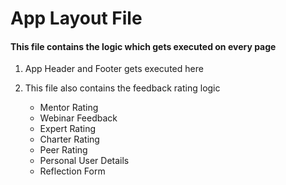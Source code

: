 # App Layout File
#### This file contains the logic which gets executed on every page

1. App Header and Footer gets executed here

2. This file also contains the feedback rating logic
    * Mentor Rating
    * Webinar Feedback
    * Expert Rating
    * Charter Rating
    * Peer Rating
    * Personal User Details
    * Reflection Form
